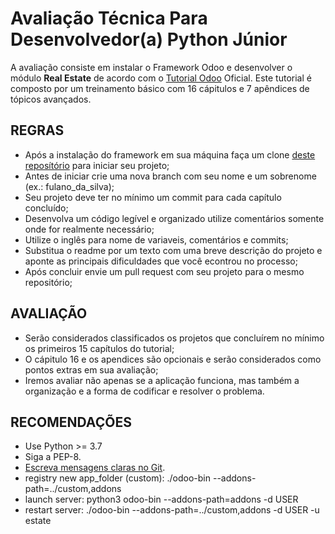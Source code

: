 # Avaliação Técnica Para Desenvolvedor(a) Python Júnior

A avaliação consiste em instalar o Framework Odoo e desenvolver o módulo  **Real Estate** de acordo com o [Tutorial Odoo](https://www.odoo.com/documentation/15.0/developer/howtos/rdtraining.html) Oficial. Este tutorial é composto por um treinamento básico com 16 cápitulos e 7 apêndices de tópicos avançados.

## REGRAS

- Após a instalação do framework em sua máquina faça um clone [deste reposítório](https://github.com/devkami/teste-dev-jr-odoo) para iniciar seu projeto;
- Antes de iniciar crie uma nova branch com seu nome e um sobrenome (ex.: fulano_da_silva);
- Seu projeto deve ter no mínimo um commit para cada capítulo concluído;
- Desenvolva um código legível e organizado utilize comentários somente onde for realmente necessário;
- Utilize o inglês para nome de variaveis, comentários e commits;
- Substitua o readme por um texto com uma breve descrição do projeto e aponte as principais dificuldades que você econtrou no processo;
- Após concluir envie um pull request com seu projeto para o mesmo repositório;

## AVALIAÇÃO

- Serão considerados classificados os projetos que concluírem no mínimo os primeiros 15 capítulos do tutorial;
- O cápitulo 16 e os apendices são opcionais e serão considerados como pontos extras em sua avaliação;
- Iremos avaliar não apenas se a aplicação funciona, mas também a organização e a forma de codificar e resolver o problema.

## RECOMENDAÇÕES

- Use Python >= 3.7
- Siga a PEP-8.
- [Escreva mensagens claras no Git](https://www.git-tower.com/learn/git/ebook/en/command-line/appendix/best-practices).
- registry new app_folder (custom): ./odoo-bin --addons-path=../custom,addons 
- launch server:  python3 odoo-bin --addons-path=addons -d USER
- restart server: ./odoo-bin --addons-path=../custom,addons -d USER -u estate
